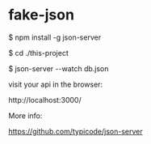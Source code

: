 # fake-json

$ npm install -g json-server

$ cd ./this-project

$ json-server --watch db.json

visit your api in the browser:

http://localhost:3000/

More info:

https://github.com/typicode/json-server
